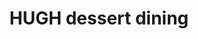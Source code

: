 ---
title: "HUGH dessert dining"
description: "HUGH dessert dining"
layout: shop
keywords:
  - 美食競賽
  - 台灣美食
  - 美食精選
datePublished: "2025-06-30"
dateModified: "2025-07-06"
city: "台北市"
district: "大同區"
address: "台北市大同區重慶北路三段136巷56號"
phone: "0225980223"
geo: "25.06757686716401, 121.51219610221672"
google_map: "https://maps.app.goo.gl/JpgyqtcGfw669PY4A"
footinder: "https://footinder.com.tw/%e5%8f%b0%e5%8c%97%e5%b8%82%e5%a4%a7%e5%90%8c%e5%8d%80/130784/"
official: "https://hughdessert.com/dining"
award:
  - name: "500盤"
    year: "2024"
    entries:
      - dishes:
          - "新鮮山藥、薑味壽喜燒醬汁、胡麻油冰淇淋"

---